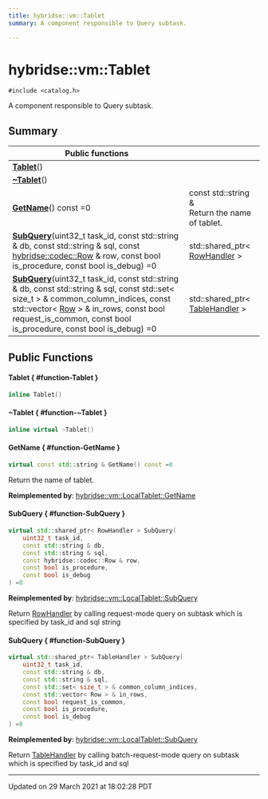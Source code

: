 ```yaml
---
title: hybridse::vm::Tablet
summary: A component responsible to Query subtask. 

---
```

# hybridse::vm::Tablet



`#include <catalog.h>`

A component responsible to Query subtask. 
## Summary


|  Public functions|            |
| -------------- | -------------- |
|**[Tablet](/hybridse/usage/api/c++/Classes/classhybridse_1_1vm_1_1_tablet.md#function-tablet)**()|  |
|**[~Tablet](/hybridse/usage/api/c++/Classes/classhybridse_1_1vm_1_1_tablet.md#function-~tablet)**()|  |
|**[GetName](/hybridse/usage/api/c++/Classes/classhybridse_1_1vm_1_1_tablet.md#function-getname)**() const =0| const std::string & <br>Return the name of tablet.  |
|**[SubQuery](/hybridse/usage/api/c++/Classes/classhybridse_1_1vm_1_1_tablet.md#function-subquery)**(uint32_t task_id, const std::string & db, const std::string & sql, const [hybridse::codec::Row](/hybridse/usage/api/c++/Classes/classhybridse_1_1codec_1_1_row.md) & row, const bool is_procedure, const bool is_debug) =0| std::shared_ptr< [RowHandler](/hybridse/usage/api/c++/Classes/classhybridse_1_1vm_1_1_row_handler.md) >  |
|**[SubQuery](/hybridse/usage/api/c++/Classes/classhybridse_1_1vm_1_1_tablet.md#function-subquery)**(uint32_t task_id, const std::string & db, const std::string & sql, const std::set< size_t > & common_column_indices, const std::vector< [Row](/hybridse/usage/api/c++/Classes/classhybridse_1_1codec_1_1_row.md) > & in_rows, const bool request_is_common, const bool is_procedure, const bool is_debug) =0| std::shared_ptr< [TableHandler](/hybridse/usage/api/c++/Classes/classhybridse_1_1vm_1_1_table_handler.md) >  |

## Public Functions

#### Tablet { #function-Tablet }

```cpp
inline Tablet()
```


#### ~Tablet { #function-~Tablet }

```cpp
inline virtual ~Tablet()
```


#### GetName { #function-GetName }

```cpp
virtual const std::string & GetName() const =0
```

Return the name of tablet. 

**Reimplemented by**: [hybridse::vm::LocalTablet::GetName](/hybridse/usage/api/c++/Classes/classhybridse_1_1vm_1_1_local_tablet.md#function-getname)


#### SubQuery { #function-SubQuery }

```cpp
virtual std::shared_ptr< RowHandler > SubQuery(
    uint32_t task_id,
    const std::string & db,
    const std::string & sql,
    const hybridse::codec::Row & row,
    const bool is_procedure,
    const bool is_debug
) =0
```


**Reimplemented by**: [hybridse::vm::LocalTablet::SubQuery](/hybridse/usage/api/c++/Classes/classhybridse_1_1vm_1_1_local_tablet.md#function-subquery)


Return [RowHandler](/hybridse/usage/api/c++/Classes/classhybridse_1_1vm_1_1_row_handler.md) by calling request-mode query on subtask which is specified by task_id and sql string 


#### SubQuery { #function-SubQuery }

```cpp
virtual std::shared_ptr< TableHandler > SubQuery(
    uint32_t task_id,
    const std::string & db,
    const std::string & sql,
    const std::set< size_t > & common_column_indices,
    const std::vector< Row > & in_rows,
    const bool request_is_common,
    const bool is_procedure,
    const bool is_debug
) =0
```


**Reimplemented by**: [hybridse::vm::LocalTablet::SubQuery](/hybridse/usage/api/c++/Classes/classhybridse_1_1vm_1_1_local_tablet.md#function-subquery)


Return [TableHandler](/hybridse/usage/api/c++/Classes/classhybridse_1_1vm_1_1_table_handler.md) by calling batch-request-mode query on subtask which is specified by task_id and sql 


-------------------------------

Updated on 29 March 2021 at 18:02:28 PDT